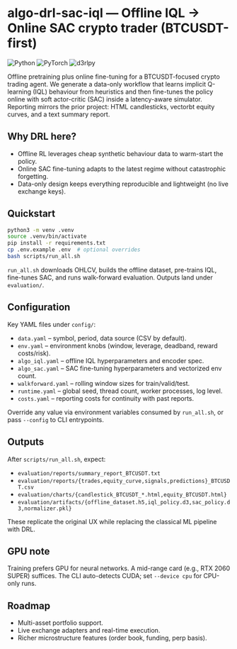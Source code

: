 # algo-drl-sac-iql — Offline IQL → Online SAC crypto trader (BTCUSDT-first)

![Python](https://img.shields.io/badge/python-3.10+-blue.svg) ![PyTorch](https://img.shields.io/badge/pytorch-2.2+-ee4c2c.svg) ![d3rlpy](https://img.shields.io/badge/d3rlpy-2.6+-orange.svg)

Offline pretraining plus online fine-tuning for a BTCUSDT-focused crypto trading agent. We generate a data-only workflow that learns implicit Q-learning (IQL) behaviour from heuristics and then fine-tunes the policy online with soft actor-critic (SAC) inside a latency-aware simulator. Reporting mirrors the prior project: HTML candlesticks, vectorbt equity curves, and a text summary report.

## Why DRL here?

* Offline RL leverages cheap synthetic behaviour data to warm-start the policy.
* Online SAC fine-tuning adapts to the latest regime without catastrophic forgetting.
* Data-only design keeps everything reproducible and lightweight (no live exchange keys).

## Quickstart

```bash
python3 -m venv .venv
source .venv/bin/activate
pip install -r requirements.txt
cp .env.example .env  # optional overrides
bash scripts/run_all.sh
```

`run_all.sh` downloads OHLCV, builds the offline dataset, pre-trains IQL, fine-tunes SAC, and runs walk-forward evaluation. Outputs land under `evaluation/`.

## Configuration

Key YAML files under `config/`:

* `data.yaml` – symbol, period, data source (CSV by default).
* `env.yaml` – environment knobs (window, leverage, deadband, reward costs/risk).
* `algo_iql.yaml` – offline IQL hyperparameters and encoder spec.
* `algo_sac.yaml` – SAC fine-tuning hyperparameters and vectorized env count.
* `walkforward.yaml` – rolling window sizes for train/valid/test.
* `runtime.yaml` – global seed, thread count, worker processes, log level.
* `costs.yaml` – reporting costs for continuity with past reports.

Override any value via environment variables consumed by `run_all.sh`, or pass `--config` to CLI entrypoints.

## Outputs

After `scripts/run_all.sh`, expect:

* `evaluation/reports/summary_report_BTCUSDT.txt`
* `evaluation/reports/{trades,equity_curve,signals,predictions}_BTCUSDT.csv`
* `evaluation/charts/{candlestick_BTCUSDT_*.html,equity_BTCUSDT.html}`
* `evaluation/artifacts/{offline_dataset.h5,iql_policy.d3,sac_policy.d3,normalizer.pkl}`

These replicate the original UX while replacing the classical ML pipeline with DRL.

## GPU note

Training prefers GPU for neural networks. A mid-range card (e.g., RTX 2060 SUPER) suffices. The CLI auto-detects CUDA; set `--device cpu` for CPU-only runs.

## Roadmap

* Multi-asset portfolio support.
* Live exchange adapters and real-time execution.
* Richer microstructure features (order book, funding, perp basis).

